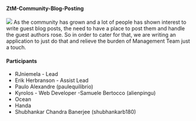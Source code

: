 #### ZtM-Community-Blog-Posting
[![](https://img.shields.io/badge/REACT%20PROJECT-ZtM%20COMMUNITY%20BLOG%20POSTING%20-blue?style=for-the-badge&logo=React)](https://github.com/RGnt/ZtM-Community-Blog-Posting)
As the community has grown and a lot of people has shown interest to write guest blog posts, the need to have a place to post them and handle the guest authors rose. So in order to cater for that, we are writing an application to just do that and relieve the burden of Management Team just a touch.

#### Participants
- RJniemela - Lead
- Erik Herbranson - Assist Lead
- Paulo Alexandre (paulequilibrio)
- Kyrolos - Web Developer
-Samuele Bertocco (alienpingu)
- Ocean
- Handa
- Shubhankar Chandra Banerjee (shubhankarb180)